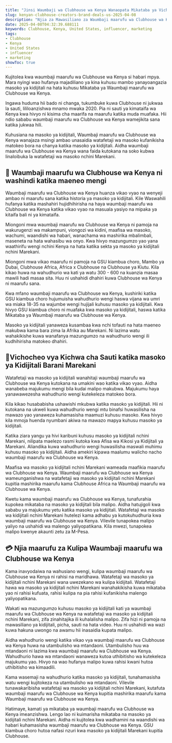 ```yaml
---
title: "Jinsi Waumbaji wa Clubhouse wa Kenya Wanaopata Mikataba ya Vichocheo Barani Marekani"
slug: kenyan-clubhouse-creators-brand-deals-us-2025-04-08
description: "Njia za Mawasiliano za Waumbaji maarufu wa Clubhouse wa Kenya Bilateral katika Masoko ya Kidijitali kwa Mikataba ya USA"
date: 2025-04-08T04:32:39.688111
keywords: Clubhouse, Kenya, United States, influencer, marketing
tags:
- Clubhouse
- Kenya
- United States
- influencer
- marketing
showToc: true
---
```


Kujitolea kwa waumbaji maarufu wa Clubhouse wa Kenya si habari mpya. Mara nyingi wao hufanya majadiliano ya kina kuhusu mambo yanayoangazia masoko ya kidijitali na hata kuhusu Mikataba ya Waumbaji maarufu wa Clubhouse wa Kenya.

Ingawa huduma hii bado ni changa, tukumbuke kuwa Clubhouse ni jukwaa la  sauti, lililoanzishwa mnamo mwaka 2020. Pia ni sauti ya kimataifa wa Kenya kwa hivyo ni kisima cha maarifa na maarufu katika muda muafaka. Hii ndio sababu waumbaji maarufu wa Clubhouse wa Kenya wamejikita sana katika jukwaa hili.

Kuhusiana na masoko ya kidijitali, Waumbaji maarufu wa Clubhouse wa Kenya wanajaza msingi ambao unasaidia watafetaji wa masoko kufanikisha matokeo bora na chanya katika masoko ya kidijitali. Aidha waumbaji maarufu wa Clubhouse wa Kenya wana faida kutokana na soko kubwa linaloibuka la watafetaji wa masoko nchini Marekani.

## 🎤 Waumbaji maarufu wa Clubhouse wa Kenya ni washindi katika maeneo mengi

Waumbaji maarufu wa Clubhouse wa Kenya huanza vikao vyao na wenyeji ambao ni maarufu sana katika historia ya masoko ya kidijitali. Kile Waswahili hufanya katika mashahiri hujidhihirisha na haya waumbaji maarufu wa Clubhouse wa Kenya katika vikao vyao na masuala yasiyo na mipaka ya kitaifa bali ni ya kimataifa.

Miongoni mwa waumbaji maarufu wa Clubhouse wa Kenya ni pamoja na wakurugenzi wa makampuni, viongozi wa kidini, maafisa wa masoko, wachumi, waandishi wa habari, wanachama wa mashirika mbalimbali, maseneta na hata wahasibu wa onyo. Kwa hivyo mazungumzo yao yana waathirifu wengi nchini Kenya na hata katika sekta ya masoko ya kidijitali nchini Marekani.

Miongoni mwa vikao maarufu ni pamoja na GSU kiambua choro, Mambo ya Dubai, Clubhouse Africa, Africa x Clubhouse na Clubhouse ya Kiutu. Kila kikao huwa na wahudhurio wa kati ya watu 300 - 600 na kuanzia masaa mawili hadi masaa sita. Huu ni ushahidi dhahiri kuwa Clubhouse wa Kenya ni maarufu sana.

Kwa mfano waumbaji maarufu wa Clubhouse wa Kenya, kushiriki katika GSU kiambua choro hujumuisha wahudhurio wengi haswa vijana wa umri wa miaka 18-35 na wajumbe wengi hujijali kuhusu masoko ya kidijitali. Kwa hivyo GSU kiambua choro ni muafaka kwa masoko ya kidijitali, haswa katika  Mikataba ya Waumbaji maarufu wa Clubhouse wa Kenya.

Masoko ya kidijitali yanaweza kusambaa kwa nchi tofauti na hata maeneo makubwa kama bara zima la Afrika au Marekani. Ni lazima watu wahakikishe kuwa wanafanya mazungumzo na wahudhurio wengi ili kudhihirisha matokeo dhahiri.

## 🗽Vichocheo vya Kichwa cha Sauti katika masoko ya Kidijitali Barani Marekani

Watafetaji wa masoko ya kidijitali wanahitaji waumbaji maarufu wa Clubhouse wa Kenya kutokana na umakini wao katika vikao vyao. Aidha wanabeba majukumu mengi bila kudai malipo makubwa. Majukumu haya yanawawezesha wahudhurio wengi kutekeleza matokeo bora.

Kila kikao husababisha ushawishi mkubwa katika masoko ya kidijitali. Hii ni kutokana na ukweli kuwa wahudhurio wengi mtu binafsi huwasilisha na mawazo yao yanaweza kuhamasisha maamuzi kuhusu masoko. Kwa hivyo kila mmoja huenda nyumbani akiwa na mawazo mapya kuhusu masoko ya kidijitali.

Katika ziara yangu ya hivi karibuni kuhusu masoko ya kidijitali nchini Marekani, nilipata maelezo rasmi kutoka kwa Afisa wa Kikosi ya Kidijitali ya Marekani. Aliandika kuwa wahudhurio wengi huwasilisha maswali muhimu kuhusu masoko ya kidijitali. Aidha amekiri kipawa maalumu walicho nacho waumbaji maarufu wa Clubhouse wa Kenya.

Maafisa wa masoko ya kidijitali nchini Marekani wameada maafikia maarufu wa Clubhouse wa Kenya. Waumbaji maarufu wa Clubhouse wa Kenya wameunganishwa na watafetaji wa masoko ya kidijitali nchini Marekani kupitia mashirika maarufu kama Clubhouse Africa na Waumbaji maarufu wa Clubhouse wa Kenya.

Kwetu kama waumbaji maarufu wa Clubhouse wa Kenya, tunafurahia kupokea mikataba na masoko ya kidijitali bila malipo. Aidha hatujigoli kwa sababu ya majukumu yetu katika masoko ya kidijitali. Watafetaji wa masoko wa kidijitali nchini Marekani hutelezi kama adhabu ya kutokuhudhuria kwa waumbaji maarufu wa Clubhouse wa Kenya. Vilevile tunapokea malipo yaliyo na ushahidi wa malengo yaliyopatikana. Kila mwezi, tunapokea malipo kwenye akaunti zetu za M-Pesa.

## 💳  Njia maarufu za Kulipa Waumbaji maarufu wa Clubhouse wa Kenya

Kama inavyodaiwa na wahusiano wengi, kulipa waumbaji maarufu wa Clubhouse wa Kenya ni rahisi na maridhawa. Watafetaji wa masoko ya kidijitali nchini Marekani wana uwezekano wa kulipa kidijitali. Watafetaji hawa wa masoko ya kidijitali nchini Marekani wanahakikisha kuwa mikataba yao ni rahisi kufuata, rahisi kulipa na pia rahisi kufanikisha malengo yaliyopatikana.

Wakati wa mazungumzo kuhusu masoko ya kidijitali kati ya waumbaji maarufu wa Clubhouse wa Kenya na watafetaji wa masoko ya kidijitali nchini Marekani, zifa zinahitajika ili kuhalalisha malipo. Zifa hizi ni pamoja na mawasiliano ya kidijitali, picha, sauti na hata video. Huu ni ushahidi wa wazi kuwa hakuna uwongo na awamu hii inasaidia kupata malipo.

Aidha wahudhurio wengi katika vikao vya waumbaji maarufu wa Clubhouse wa Kenya huwa na utambulisho wa mtandaoni. Utambulisho huu wa mtandaoni ni lazima kwa waumbaji maarufu wa Clubhouse wa Kenya. Wahudhurio hawa wa mtandaoni wanaweza kutoa uthibitisho wa kutekeleza majukumu yao. Hivyo na wao hufanya malipo kuwa rahisi kwani hutoa uthibitisho wa kimaadili.

Kama wasemaji na wahudhurio katika masoko ya kidijitali, tunahamasisha watu wengi kujitokeza na utambulisho wa mtandaoni. Vilevile tunawakaribisha watafetaji wa masoko ya kidijitali nchini Marekani, kutafuta waumbaji maarufu wa Clubhouse wa Kenya kupitia mashirika maarufu kama Waumbaji maarufu wa Clubhouse wa Kenya.

Hatimaye, kamati ya mikataba ya waumbaji maarufu wa Clubhouse wa Kenya imeanzishwa. Lengo lao ni kuimarisha mikataba na masoko ya kidijitali nchini Marekani. Aidha ni kujitolea kwa wadhamini na waandishi wa habari kuhamasisha waumbaji maarufu wa Clubhouse wa Kenya. GSU kiambua choro hutoa nafasi nzuri kwa masoko ya kidijitali Marekani  kupitia Clubhouse.